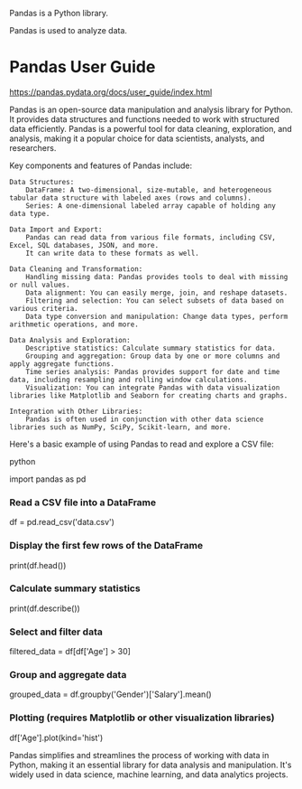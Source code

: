 Pandas is a Python library.

Pandas is used to analyze data.

# Pandas User Guide

https://pandas.pydata.org/docs/user_guide/index.html

Pandas is an open-source data manipulation and analysis library for Python. It provides data structures and functions needed to work with structured data efficiently. Pandas is a powerful tool for data cleaning, exploration, and analysis, making it a popular choice for data scientists, analysts, and researchers.

Key components and features of Pandas include:

    Data Structures:
        DataFrame: A two-dimensional, size-mutable, and heterogeneous tabular data structure with labeled axes (rows and columns).
        Series: A one-dimensional labeled array capable of holding any data type.

    Data Import and Export:
        Pandas can read data from various file formats, including CSV, Excel, SQL databases, JSON, and more.
        It can write data to these formats as well.

    Data Cleaning and Transformation:
        Handling missing data: Pandas provides tools to deal with missing or null values.
        Data alignment: You can easily merge, join, and reshape datasets.
        Filtering and selection: You can select subsets of data based on various criteria.
        Data type conversion and manipulation: Change data types, perform arithmetic operations, and more.

    Data Analysis and Exploration:
        Descriptive statistics: Calculate summary statistics for data.
        Grouping and aggregation: Group data by one or more columns and apply aggregate functions.
        Time series analysis: Pandas provides support for date and time data, including resampling and rolling window calculations.
        Visualization: You can integrate Pandas with data visualization libraries like Matplotlib and Seaborn for creating charts and graphs.

    Integration with Other Libraries:
        Pandas is often used in conjunction with other data science libraries such as NumPy, SciPy, Scikit-learn, and more.

Here's a basic example of using Pandas to read and explore a CSV file:

python

import pandas as pd

### Read a CSV file into a DataFrame
df = pd.read_csv('data.csv')

### Display the first few rows of the DataFrame
print(df.head())

### Calculate summary statistics
print(df.describe())

### Select and filter data
filtered_data = df[df['Age'] > 30]

### Group and aggregate data
grouped_data = df.groupby('Gender')['Salary'].mean()

### Plotting (requires Matplotlib or other visualization libraries)
df['Age'].plot(kind='hist')

Pandas simplifies and streamlines the process of working with data in Python, making it an essential library for data analysis and manipulation. It's widely used in data science, machine learning, and data analytics projects.
